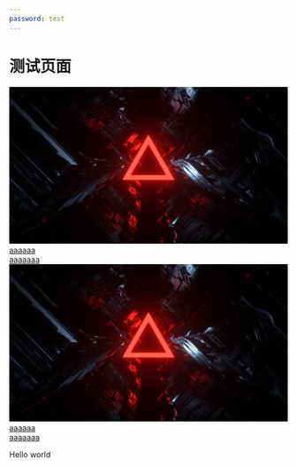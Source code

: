 ```yaml
---
password: test
---
```


# 测试页面

<script type="module" src="https://unpkg.com/@fluentui/web-components"></script>

<div class="flink-list">

<div class="flink-list-item">
    <a href="" title="item" target="_blank">
        <div class="flink-item-icon">
            <img src="../../../images/background1.jpg" alt="">
        </div>
        <div class="flink-item-name heti-skip">aaaaaa</div>
        <div class="flink-item-desc">aaaaaaa</div>
    </a>
</div>

<div class="flink-list-item">
    <a href="" title="item" target="_blank">
        <div class="flink-item-icon">
            <img src="../../../images/background1.jpg" alt="">
        </div>
        <div class="flink-item-name heti-skip">aaaaaa</div>
        <div class="flink-item-desc">aaaaaaa</div>
    </a>
</div>

</div>

<fluent-button>Hello world</fluent-button>
